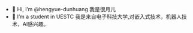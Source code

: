 - 👋 Hi, I’m @hengyue-dunhuang   我是很月儿
- 👀 I’m a student in UESTC      我是来自电子科技大学,对嵌入式技术，机器人技术，AI感兴趣。




